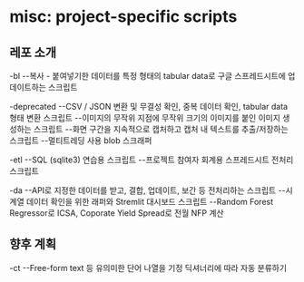 # misc: project-specific scripts
## 레포 소개
-bl
--복사 - 붙여넣기한 데이터를 특정 형태의 tabular data로 구글 스프레드시트에 업데이트하는 스크립트

-deprecated
--CSV / JSON 변환 및 무결성 확인, 중복 데이터 확인, tabular data 형태 변환 스크립트
--이미지의 무작위 지점에 무작위 크기의 이미지를 붙인 이미지 생성하는 스크립트
--화면 구간을 지속적으로 캡처하고 캡처 내 텍스트를 추출/저장하는 스크립트
--멀티트레딩 사용 blob 스크래퍼

-etl
--SQL (sqlite3) 연습용 스크립트
--프로젝트 참여자 회계용 스프레드시트 전처리 스크립트

-da
--API로 지정한 데이터를 받고, 결합, 업데이트, 보간 등 전처리하는 스크립트
--시계열 데이터 확인을 위한 래퍼와 Stremlit 대시보드 스크립트
--Random Forest Regressor로 ICSA, Coporate Yield Spread로 전월 NFP 계산

## 향후 계획
-ct
--Free-form text 등 유의미한 단어 나열을 기정 딕셔너리에 따라 자동 분류하기